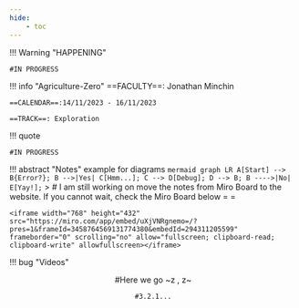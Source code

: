 ```yaml
---
hide:
    - toc
---
```


!!! Warning "HAPPENING"  
    
    #IN PROGRESS

!!! info "Agriculture-Zero"
    ==FACULTY==: Jonathan Minchin

    ==CALENDAR==:14/11/2023 - 16/11/2023

    ==TRACK==: Exploration

!!! quote
    
    #IN PROGRESS

!!! abstract "Notes"
    example for diagrams
    ``` mermaid
    graph LR
    A[Start] --> B{Error?};
    B -->|Yes| C[Hmm...];
    C --> D[Debug];
    D --> B;
    B ---->|No| E[Yay!];
    ```
     > # I am still working on move the notes from Miro Board to the website. If you cannot wait, check the Miro Board below = = 
     
    <iframe width="768" height="432" src="https://miro.com/app/embed/uXjVNRgnemo=/?pres=1&frameId=3458764569131774380&embedId=294311205599" frameborder="0" scrolling="no" allow="fullscreen; clipboard-read; clipboard-write" allowfullscreen></iframe>

!!! bug "Videos"
     <center>#Here we go ~z , z~
    
    #3.2.1...